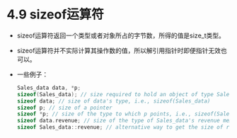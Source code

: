 # 4.9 sizeof运算符

- sizeof运算符返回一个类型或者对象所占的字节数，所得的值是size_t类型。

- sizeof运算符并不实际计算其操作数的值，所以解引用指针时即便指针无效也可以。

- 一些例子：

  ```c++
  Sales_data data, *p;
  sizeof(Sales_data); // size required to hold an object of type Sales_data
  sizeof data; // size of data's type, i.e., sizeof(Sales_data)
  sizeof p; // size of a pointer
  sizeof *p; // size of the type to which p points, i.e., sizeof(Sales_data)
  sizeof data.revenue; // size of the type of Sales_data's revenue member
  sizeof Sales_data::revenue; // alternative way to get the size of revenue
  ```

  

